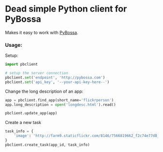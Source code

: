 # Dead simple Python client for PyBossa

Makes it easy to work with [PyBossa](http://pybossa.com).

### Usage:

Setup:

```python
import pbclient

# setup the server connection
pbclient.set('endpoint', 'http://pybossa.com')
pbclient.set('api_key', '--your-api-key-here--')
```

Change the long description of an app:

```python
app = pbclient.find_app(short_name='flickrperson')
app.long_description = open('longdesc.html').read()

pbclient.update_app(app)
```

Create a new task

```python
task_info = {
    'image': 'http://farm9.staticflickr.com/8146/7566819662_f2c74e77d8_m.jpg'
}
pbclient.create_task(app_id, task_info)
```

